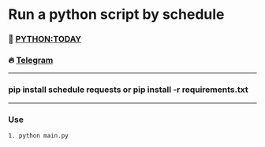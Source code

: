 # Run a python script by schedule
### 🎥 [PYTHON:TODAY](https://www.youtube.com/c/PythonToday/videos)
### 🔥 [Telegram](https://t.me/python2day)
---
### pip install schedule requests or pip install -r requirements.txt
---

### Use
```
1. python main.py
```

